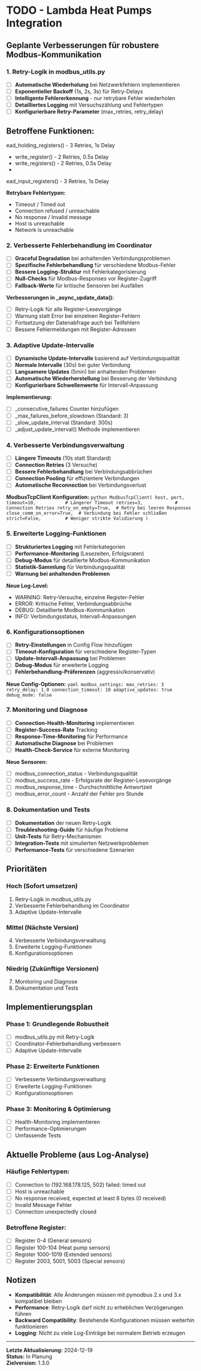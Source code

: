 ﻿# TODO - Lambda Heat Pumps Integration

##  Geplante Verbesserungen für robustere Modbus-Kommunikation

### **1. Retry-Logik in modbus_utils.py** 
- [ ] **Automatische Wiederholung** bei Netzwerkfehlern implementieren
- [ ] **Exponentieller Backoff** (1s, 2s, 3s) für Retry-Delays
- [ ] **Intelligente Fehlererkennung** - nur retrybare Fehler wiederholen
- [ ] **Detailliertes Logging** mit Versuchszählung und Fehlertypen
- [ ] **Konfigurierbare Retry-Parameter** (max_retries, retry_delay)

**Betroffene Funktionen:**
- ead_holding_registers() - 3 Retries, 1s Delay
- write_register() - 2 Retries, 0.5s Delay  
- write_registers() - 2 Retries, 0.5s Delay
- ead_input_registers() - 3 Retries, 1s Delay

**Retrybare Fehlertypen:**
- Timeout / Timed out
- Connection refused / unreachable
- No response / Invalid message
- Host is unreachable
- Network is unreachable

### **2. Verbesserte Fehlerbehandlung im Coordinator** 
- [ ] **Graceful Degradation** bei anhaltenden Verbindungsproblemen
- [ ] **Spezifische Fehlerbehandlung** für verschiedene Modbus-Fehler
- [ ] **Bessere Logging-Struktur** mit Fehlerkategorisierung
- [ ] **Null-Checks** für Modbus-Responses vor Register-Zugriff
- [ ] **Fallback-Werte** für kritische Sensoren bei Ausfällen

**Verbesserungen in _async_update_data():**
- [ ] Retry-Logik für alle Register-Lesevorgänge
- [ ] Warnung statt Error bei einzelnen Register-Fehlern
- [ ] Fortsetzung der Datenabfrage auch bei Teilfehlern
- [ ] Bessere Fehlermeldungen mit Register-Adressen

### **3. Adaptive Update-Intervalle** 
- [ ] **Dynamische Update-Intervalle** basierend auf Verbindungsqualität
- [ ] **Normale Intervalle** (30s) bei guter Verbindung
- [ ] **Langsamere Updates** (5min) bei anhaltenden Problemen
- [ ] **Automatische Wiederherstellung** bei Besserung der Verbindung
- [ ] **Konfigurierbare Schwellenwerte** für Intervall-Anpassung

**Implementierung:**
- [ ] _consecutive_failures Counter hinzufügen
- [ ] _max_failures_before_slowdown (Standard: 3)
- [ ] _slow_update_interval (Standard: 300s)
- [ ] _adjust_update_interval() Methode implementieren

### **4. Verbesserte Verbindungsverwaltung** 
- [ ] **Längere Timeouts** (10s statt Standard)
- [ ] **Connection Retries** (3 Versuche)
- [ ] **Bessere Fehlerbehandlung** bei Verbindungsabbrüchen
- [ ] **Connection Pooling** für effizientere Verbindungen
- [ ] **Automatische Reconnection** bei Verbindungsverlust

**ModbusTcpClient Konfiguration:**
`python
ModbusTcpClient(
    host, port,
    timeout=10,           # Längerer Timeout
    retries=3,            # Connection Retries
    retry_on_empty=True,  # Retry bei leeren Responses
    close_comm_on_error=True,  # Verbindung bei Fehler schließen
    strict=False,         # Weniger strikte Validierung
)
`

### **5. Erweiterte Logging-Funktionen** 
- [ ] **Strukturiertes Logging** mit Fehlerkategorien
- [ ] **Performance-Monitoring** (Lesezeiten, Erfolgsraten)
- [ ] **Debug-Modus** für detaillierte Modbus-Kommunikation
- [ ] **Statistik-Sammlung** für Verbindungsqualität
- [ ] **Warnung bei anhaltenden Problemen**

**Neue Log-Level:**
- WARNING: Retry-Versuche, einzelne Register-Fehler
- ERROR: Kritische Fehler, Verbindungsabbrüche
- DEBUG: Detaillierte Modbus-Kommunikation
- INFO: Verbindungsstatus, Intervall-Anpassungen

### **6. Konfigurationsoptionen** 
- [ ] **Retry-Einstellungen** in Config Flow hinzufügen
- [ ] **Timeout-Konfiguration** für verschiedene Register-Typen
- [ ] **Update-Intervall-Anpassung** bei Problemen
- [ ] **Debug-Modus** für erweiterte Logging
- [ ] **Fehlerbehandlung-Präferenzen** (aggressiv/konservativ)

**Neue Config-Optionen:**
`yaml
modbus_settings:
  max_retries: 3
  retry_delay: 1.0
  connection_timeout: 10
  adaptive_updates: true
  debug_mode: false
`

### **7. Monitoring und Diagnose** 
- [ ] **Connection-Health-Monitoring** implementieren
- [ ] **Register-Success-Rate** Tracking
- [ ] **Response-Time-Monitoring** für Performance
- [ ] **Automatische Diagnose** bei Problemen
- [ ] **Health-Check-Service** für externe Monitoring

**Neue Sensoren:**
- [ ] modbus_connection_status - Verbindungsqualität
- [ ] modbus_success_rate - Erfolgsrate der Register-Lesevorgänge
- [ ] modbus_response_time - Durchschnittliche Antwortzeit
- [ ] modbus_error_count - Anzahl der Fehler pro Stunde

### **8. Dokumentation und Tests** 
- [ ] **Dokumentation** der neuen Retry-Logik
- [ ] **Troubleshooting-Guide** für häufige Probleme
- [ ] **Unit-Tests** für Retry-Mechanismen
- [ ] **Integration-Tests** mit simulierten Netzwerkproblemen
- [ ] **Performance-Tests** für verschiedene Szenarien

##  Prioritäten

### **Hoch (Sofort umsetzen)**
1. Retry-Logik in modbus_utils.py
2. Verbesserte Fehlerbehandlung im Coordinator
3. Adaptive Update-Intervalle

### **Mittel (Nächste Version)**
4. Verbesserte Verbindungsverwaltung
5. Erweiterte Logging-Funktionen
6. Konfigurationsoptionen

### **Niedrig (Zukünftige Versionen)**
7. Monitoring und Diagnose
8. Dokumentation und Tests

##  Implementierungsplan

### **Phase 1: Grundlegende Robustheit**
- [ ] modbus_utils.py mit Retry-Logik
- [ ] Coordinator-Fehlerbehandlung verbessern
- [ ] Adaptive Update-Intervalle

### **Phase 2: Erweiterte Funktionen**
- [ ] Verbesserte Verbindungsverwaltung
- [ ] Erweiterte Logging-Funktionen
- [ ] Konfigurationsoptionen

### **Phase 3: Monitoring & Optimierung**
- [ ] Health-Monitoring implementieren
- [ ] Performance-Optimierungen
- [ ] Umfassende Tests

##  Aktuelle Probleme (aus Log-Analyse)

### **Häufige Fehlertypen:**
- [ ] Connection to (192.168.178.125, 502) failed: timed out
- [ ] Host is unreachable
- [ ] No response received, expected at least 8 bytes (0 received)
- [ ] Invalid Message Fehler
- [ ] Connection unexpectedly closed

### **Betroffene Register:**
- [ ] Register 0-4 (General sensors)
- [ ] Register 100-104 (Heat pump sensors)
- [ ] Register 1000-1019 (Extended sensors)
- [ ] Register 2003, 5001, 5003 (Special sensors)

##  Notizen

- **Kompatibilität**: Alle Änderungen müssen mit pymodbus 2.x und 3.x kompatibel bleiben
- **Performance**: Retry-Logik darf nicht zu erheblichen Verzögerungen führen
- **Backward Compatibility**: Bestehende Konfigurationen müssen weiterhin funktionieren
- **Logging**: Nicht zu viele Log-Einträge bei normalem Betrieb erzeugen

---

**Letzte Aktualisierung:** 2024-12-19  
**Status:** In Planung  
**Zielversion:** 1.3.0
